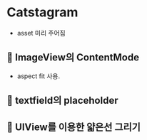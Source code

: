 # Catstagram
- asset 미리 주어짐

## 🍎 ImageView의 ContentMode
- aspect fit 사용.
## 🍎 textfield의 placeholder

## 🍎 UIView를 이용한 얇은선 그리기
